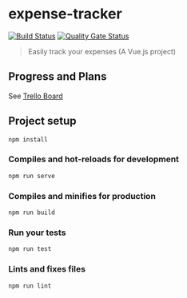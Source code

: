 # expense-tracker

[![Build Status](https://travis-ci.org/vaneyck/expense-tracker.svg?branch=master)](https://travis-ci.org/vaneyck/expense-tracker)
[![Quality Gate Status](https://sonarcloud.io/api/project_badges/measure?project=vaneyck_expense-tracker&metric=alert_status)](https://sonarcloud.io/dashboard?id=vaneyck_expense-tracker)

> Easily track your expenses (A Vue.js project)

## Progress and Plans
See [Trello Board](https://trello.com/b/BDisEkHa/expense-tracker)

## Project setup
```
npm install
```

### Compiles and hot-reloads for development
```
npm run serve
```

### Compiles and minifies for production
```
npm run build
```

### Run your tests
```
npm run test
```

### Lints and fixes files
```
npm run lint
```
